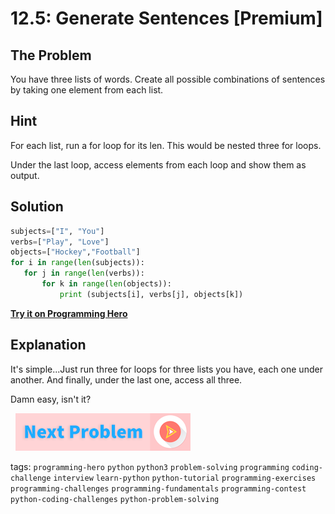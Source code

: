 # 12.5: Generate Sentences [Premium]

## The Problem
You have three lists of words. Create all possible combinations of sentences by taking one element from each list.

## Hint
For each list, run a for loop for its len. This would be nested three for loops. 

Under the last loop, access elements from each loop and show them as output.

## Solution
```python
subjects=["I", "You"]
verbs=["Play", "Love"]
objects=["Hockey","Football"]
for i in range(len(subjects)):
   for j in range(len(verbs)):
       for k in range(len(objects)):
           print (subjects[i], verbs[j], objects[k])
```
**[Try it on Programming Hero](https://play.google.com/store/apps/details?id=com.learnprogramming.codecamp)**

## Explanation
It's simple...Just run three for loops for three lists you have, each one under another. And finally, under the last one, access all three.

Damn easy, isn't it?


&nbsp;
[![Next Page](../assets/next-button.png)](../User-Submitted/Simple-Clock.md)
&nbsp;

tags:  `programming-hero`  `python`  `python3`  `problem-solving`  `programming`  `coding-challenge`  `interview`  `learn-python`  `python-tutorial`  `programming-exercises`  `programming-challenges`  `programming-fundamentals`  `programming-contest`  `python-coding-challenges`  `python-problem-solving`